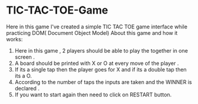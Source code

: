 # TIC-TAC-TOE-Game

Here in this game I've created a simple TIC TAC TOE game interface while practicing DOM( Document  Object Model)
About this game and how it works:
1. Here in this game , 2 players should be able to play the together in one screen .
2. A board should be printed with X or O at every move of the player .
3. If its a single tap then the player goes for X and if its a double tap then its a O.
4. According to the number of taps the inputs are taken and the WINNER is declared . 
5. If you want to start again then need to click on RESTART button.
